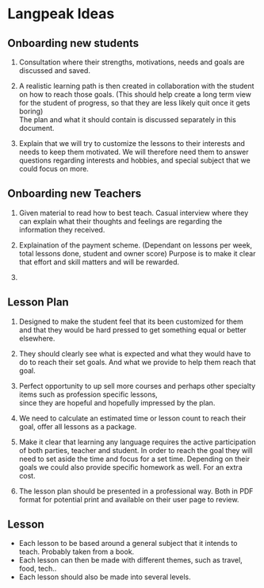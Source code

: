 # Langpeak Ideas

## Onboarding new students
1. Consultation where their strengths, motivations, needs and goals are discussed and saved.

2. A realistic learning path is then created in collaboration with the student on how to reach those goals. 
(This should help create a long term view for the student of progress, so that they are less likely 
quit once it gets boring)  <br/>   The plan and what it should contain is discussed separately in this document.

3. Explain that we will try to customize the lessons to their interests and needs to keep them motivated.
We will therefore need them to answer questions regarding interests and hobbies, and special subject that we could
focus on more.


## Onboarding new Teachers
1. Given material to read how to best teach. Casual interview where they can explain what their thoughts and feelings
are regarding the information they received.

2. Explaination of the payment scheme. (Dependant on lessons per week, total lessons done, student and owner score)
Purpose is to make it clear that effort and skill matters and will be rewarded.

3. 


## Lesson Plan
1. Designed to make the student feel that its been customized for them and that they would be hard pressed to get something 
equal or better elsewhere. 

2. They should clearly see what is expected and what they would have to do to reach their set goals. And what we 
provide to help them reach that goal.

3. Perfect opportunity to up sell more courses and perhaps other specialty items such as profession specific lessons,  
since they are hopeful and hopefully impressed by the plan.

4. We need to calculate an estimated time or lesson count to reach their goal, offer all lessons as a package.

5. Make it clear that learning any language requires the active participation of both parties, teacher and student. 
In order to reach the goal they will need to set aside the time and focus for a set time. Depending on their goals
we could also provide specific homework as well. For an extra cost.

6. The lesson plan should be presented in a professional way. Both in PDF format for potential print and available on their 
user page to review.


## Lesson
- Each lesson to be based around a general subject that it intends to teach. Probably taken from a book.
- Each lesson can then be made with different themes, such as travel, food, tech..
- Each lesson should also be made into several levels.


